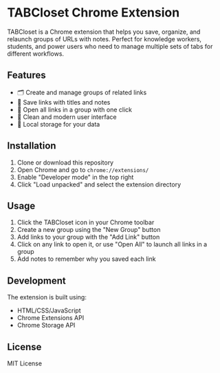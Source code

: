 # TABCloset Chrome Extension

TABCloset is a Chrome extension that helps you save, organize, and relaunch groups of URLs with notes. Perfect for knowledge workers, students, and power users who need to manage multiple sets of tabs for different workflows.

## Features

- 🗂 Create and manage groups of related links
- 🔗 Save links with titles and notes
- 📂 Open all links in a group with one click
- 🎨 Clean and modern user interface
- 💾 Local storage for your data

## Installation

1. Clone or download this repository
2. Open Chrome and go to `chrome://extensions/`
3. Enable "Developer mode" in the top right
4. Click "Load unpacked" and select the extension directory

## Usage

1. Click the TABCloset icon in your Chrome toolbar
2. Create a new group using the "New Group" button
3. Add links to your group with the "Add Link" button
4. Click on any link to open it, or use "Open All" to launch all links in a group
5. Add notes to remember why you saved each link

## Development

The extension is built using:
- HTML/CSS/JavaScript
- Chrome Extensions API
- Chrome Storage API

## License

MIT License 